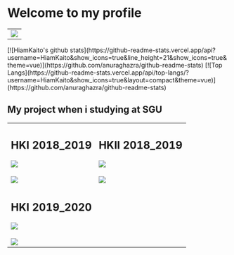 # Welcome to my profile
<table border = "0" width = "100%">
  <tr>
    <td>
       <img src="https://media.giphy.com/media/H3B27TNpAgRNakTdDJ/giphy.gif">
    </td>
  </tr>
</table>
[![HiamKaito's github stats](https://github-readme-stats.vercel.app/api?username=HiamKaito&show_icons=true&line_height=21&show_icons=true&theme=vue)](https://github.com/anuraghazra/github-readme-stats)
[![Top Langs](https://github-readme-stats.vercel.app/api/top-langs/?username=HiamKaito&show_icons=true&layout=compact&theme=vue)](https://github.com/anuraghazra/github-readme-stats)

<h2> My project when i studying at SGU</h2>
<table>
  <tr>
<!--     <td>
      <h2>2018_2019</h2>
    </td> -->
    <td>
      <h2>HKI 2018_2019</h2>
      <a href="https://github.com/HiamKaito/Doan-OOP">
        <img align="center" src="https://github-readme-stats.vercel.app/api/pin/?username=HiamKaito&repo=Doan-OOP" />
      </a>
      <br><br>
      <a href="https://github.com/HiamKaito/PTUD_Web_1">
        <img align="center" src="https://github-readme-stats.vercel.app/api/pin/?username=HiamKaito&repo=PTUD_Web_1" />
      </a>
    </td>
    <td>
      <h2>HKII 2018_2019</h2>
      <a href="https://github.com/HiamKaito/Shop_Manager_System">
        <img align="center" src="https://github-readme-stats.vercel.app/api/pin/?username=HiamKaito&repo=Shop_Manager_System" />
      </a>
      <br><br>
      <a href="https://github.com/HiamKaito/PTUD_Web_2">
        <img align="center" src="https://github-readme-stats.vercel.app/api/pin/?username=HiamKaito&repo=PTUD_Web_2" />
      </a>
    </td>
    </tr>
    <tr>
<!--       <td>
        <h2>2019_2020</h2>
      </td> -->
      <td>
        <h2>HKI 2019_2020</h2>
        <a href="https://github.com/HiamKaito/Shop_Manager_System_Ver2">
          <img align="center" src="https://github-readme-stats.vercel.app/api/pin/?username=HiamKaito&repo=Shop_Manager_System_Ver2" />
        </a>
        <br><br>
         <a href="https://github.com/HiamKaito/Website_cua_hang_sach">
          <img align="center" src="https://github-readme-stats.vercel.app/api/pin/?username=HiamKaito&repo=Website_cua_hang_sach" />
        </a>
      </td>
      <td>
      </td>
  </tr>
</table>
